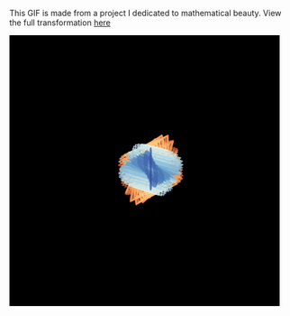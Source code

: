 This GIF is made from a project I dedicated to mathematical beauty. View the full transformation [here](https://youtu.be/jq0qZP0P8Qo)

![Hopf Fibration](./hopf_fibration.gif)
